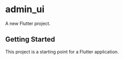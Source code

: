 # admin_ui

A new Flutter project.

## Getting Started

This project is a starting point for a Flutter application.

